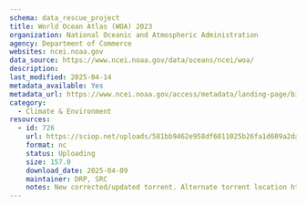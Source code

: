 ```yaml
---
schema: data_rescue_project 
title: World Ocean Atlas (WOA) 2023
organization: National Oceanic and Atmospheric Administration
agency: Department of Commerce
websites: ncei.noaa.gov
data_source: https://www.ncei.noaa.gov/data/oceans/ncei/woa/
description: 
last_modified: 2025-04-14
metadata_available: Yes
metadata_url: https://www.ncei.noaa.gov/access/metadata/landing-page/bin/iso?id=gov.noaa.nodc0270533
category:
  - Climate & Environment 
resources:
  - id: 726
    url: https://sciop.net/uploads/581bb9462e958df6011025b26fa1d609a2dafd73
    format: nc
    status: Uploading
    size: 157.0
    download_date: 2025-04-09
    maintainer: DRP, SRC
    notes: New corrected/updated torrent. Alternate torrent location https://academictorrents.com/details/581bb9462e958df6011025b26fa1d609a2dafd73
---
```

